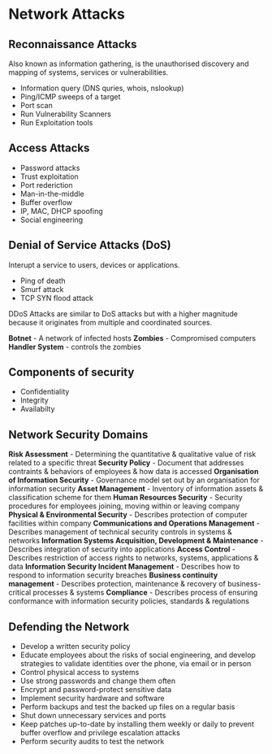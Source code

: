 # Network Attacks

## Reconnaissance Attacks
Also known as information gathering, is the unauthorised discovery and mapping of systems, services or vulnerabilities.

* Information query (DNS quries, whois, nslookup)
* Ping/ICMP sweeps of a target
* Port scan
* Run Vulnerability Scanners
* Run Exploitation tools

## Access Attacks

* Password attacks
* Trust exploitation
* Port rederiction
* Man-in-the-middle
* Buffer overflow
* IP, MAC, DHCP spoofing
* Social engineering

## Denial of Service Attacks (DoS)

Interupt a service to users, devices or applications.

* Ping of death
* Smurf attack
* TCP SYN flood attack

DDoS Attacks are similar to DoS attacks but with a higher magnitude because it originates from multiple and coordinated sources.

**Botnet** - A network of infected hosts
**Zombies** - Compromised computers
**Handler System** - controls the zombies

## Components of security

* Confidentiality
* Integrity
* Availabilty

## Network Security Domains

**Risk Assessment** - Determining the quantitative & qualitative value of risk related to a specific threat
**Security Policy** - Document that addresses contraints & behaviors of employees & how data is
accessed
**Organisation of Information Security** - Governance model set out by an organisation for
information security
**Asset Management** - Inventory of information assets & classification scheme for them
**Human Resources Security** - Security procedures for employees joining, moving within or leaving
company
**Physical & Environmental Security** - Describes protection of computer facilities within company
**Communications and Operations Management** - Describes management of technical security
controls in systems & networks
**Information Systems Acquisition, Development & Maintenance** - Describes integration of
security into applications
**Access Control** - Describes restriction of access rights to networks, systems, applications & data
**Information Security Incident Management** - Describes how to respond to information security
breaches
**Business continuity management** - Describes protection, maintenance & recovery of business-
critical processes & systems
**Compliance** - Describes process of ensuring conformance with information security policies,
standards & regulations

## Defending the Network

* Develop a written security policy
* Educate employees about the risks of social engineering, and develop strategies to validate identities over the phone, via email or in person
* Control physical access to systems
* Use strong passwords and change them often
* Encrypt and password-protect sensitive data
* Implement security hardware and software
* Perform backups and test the backed up files on a regular basis
* Shut down unnecessary services and ports
* Keep patches up-to-date by installing them weekly or daily to prevent buffer overflow and privilege escalation attacks
* Perform security audits to test the network
